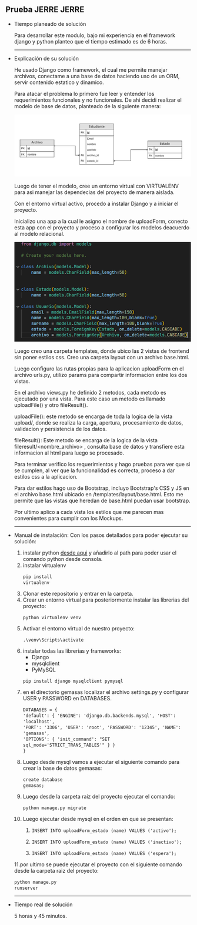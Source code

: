 ## Prueba JERRE JERRE

- Tiempo planeado de solución


  Para desarrollar este modulo, bajo mi experiencia en el framework django y python planteo que el tiempo estimado es de 6 horas.

  * * *
- Explicación de su solución
  
  
  He usado Django como framework, el cual me permite manejar archivos, conectame a una base de datos haciendo uso de un ORM, servir contenido estatico y dinamico. 

  Para atacar el problema lo primero fue leer y entender los requerimientos funcionales y no funcionales. De ahi decidi realizar el modelo de base de datos, planteado de la siguiente manera:

  ![Descripción de la imagen](/media/modelo.png)

  Luego de tener el modelo, cree un entorno virtual con VIRTUALENV para asi manejar las dependecias del proyecto de manera aislada.

  Con el entorno virtual activo, procedo a instalar Django y a iniciar el proyecto.

  Inicializo una app a la cual le asigno el nombre de uploadForm, conecto esta app con el proyecto y proceso a configurar los modelos deacuerdo al modelo relacional.

  ![Descripción de la imagen](/media/models.png)

  Luego creo una carpeta templates, donde ubico las 2 vistas de frontend sin poner estilos css. Creo una carpeta layout con un archivo base.html.

  Luego configuro las rutas propias para la aplicacion uploadForm en el archivo urls.py, utilizo params para compartir informacion entre los dos vistas.

  En el archivo views.py he definido 2 metodos, cada metodo es ejecutado por una vista. Para este caso un metodo es llamado uploadFile() y otro fileResult().

  uploadFile(): este metodo se encarga de toda la logica de la vista upload/, donde se realiza la carga, apertura, procesamiento de datos, validacion y persistencia de los datos.

  fileResult(): Este metodo se encarga de la logica de la vista fileresult/<nombre_archivo> , consulta base de datos y transfiere esta informacion al html para luego se procesado.

  Para terminar verifico los requerimientos y hago pruebas para ver que si se cumplen, al ver que la funcionalidad es correcta, proceso a dar estilos css a la aplicacion. 

  Para dar estilos hago uso de Bootstrap, incluyo Bootstrap's CSS y JS en el archivo base.html ubicado en /templates/layout/base.html. Esto me permite que las vistas que heredan de base.html puedan usar bootstrap.

  Por ultimo aplico a cada vista los estilos que me parecen mas convenientes para cumplir con los Mockups.

  * * *
- Manual de instalación: Con los pasos detallados para poder ejecutar su solución:

    1. instalar python [desde aqui](https://www.python.org/) y añadirlo al path para poder usar el comando python desde consola.
    2. instalar virtualenv <pre><code>pip install virtualenv</code></pre>
    3. Clonar este repositorio y entrar en la carpeta.
    4. Crear un entorno virtual para posteriormente instalar las librerias del proyecto:<pre><code>python virtualenv venv</code></pre>
    5. Activar el entorno virtual de nuestro proyecto:<pre><code>.\venv\Scripts\activate</code></pre>
    6. instalar todas las librerias y frameworks:
        - Django
        - mysqlclient
        - PyMySQL
        <pre><code>pip install django mysqlclient pymysql</code></pre> 
    7. en el directorio gemasas localizar el archivo settings.py y configurar USER y PASSWORD en DATABASES.<pre><code>DATABASES = {
    'default': {
        'ENGINE': 'django.db.backends.mysql',
        'HOST': 'localhost',
        'PORT': '3306',
        'USER': 'root',
        'PASSWORD': '12345',
        'NAME': 'gemasas',
        'OPTIONS': {
            'init_command': "SET sql_mode='STRICT_TRANS_TABLES'"
        }
    }
}</code></pre>
    8. Luego desde mysql vamos a ejecutar el siguiente comando para crear la base de datos gemasas: <pre><code>create database gemasas;</code></pre>
    9. Luego desde la carpeta raiz del proyecto ejecutar el comando: <pre><code>python manage.py migrate</code></pre>
    10. Luego ejecutar desde mysql en el orden en que se presentan:
        1.  <pre><code>INSERT INTO uploadForm_estado (name) VALUES ('activo'); </code></pre>
        2.  <pre><code>INSERT INTO uploadForm_estado (name) VALUES ('inactivo');</code></pre>
        3.  <pre><code>INSERT INTO uploadForm_estado (name) VALUES ('espera');</code></pre>
    11.por ultimo se puede ejecutar el proyecto con el siguiente comando desde la carpeta raiz del proyecto:<pre><code>python manage.py runserver</code></pre>



  * * *
- Tiempo real de solución


    5 horas y 45 minutos.
